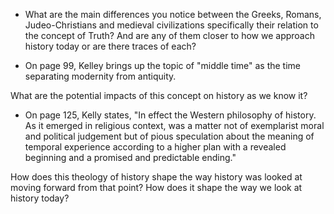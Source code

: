 - What are the main differences you notice between the Greeks, Romans, Judeo-Christians and medieval civilizations specifically their relation to the concept of Truth? And are any of them closer to how we approach history today or are there traces of each? 

- On page 99, Kelley brings up the topic of "middle time" as the time separating modernity from antiquity. 

What are the potential impacts of this concept on history as we know it? 

- On page 125, Kelly states, "In effect the Western philosophy of history. As it emerged in religious context, was a matter not of exemplarist moral and political judgement but of pious speculation about the meaning of temporal experience according to a higher plan with a revealed beginning and a promised and predictable ending."

How does this theology of history shape the way history was looked at moving forward from that point? How does it shape the way we look at history today? 
